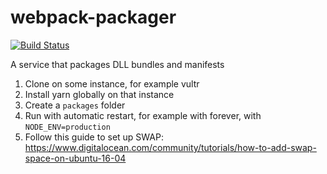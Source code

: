 # webpack-packager
[![Build Status](https://travis-ci.org/cerebral/webpack-packager.svg?branch=master)](https://travis-ci.org/cerebral/webpack-packager)

A service that packages DLL bundles and manifests

1. Clone on some instance, for example vultr
2. Install yarn globally on that instance
3. Create a `packages` folder
4. Run with automatic restart, for example with forever, with `NODE_ENV=production`
5. Follow this guide to set up SWAP: https://www.digitalocean.com/community/tutorials/how-to-add-swap-space-on-ubuntu-16-04
